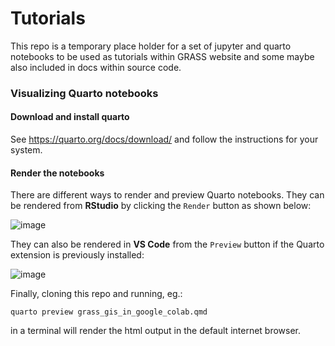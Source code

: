 # Tutorials
This repo is a temporary place holder for a set of jupyter and quarto notebooks to be used as tutorials within GRASS website and some maybe also included in docs within source code. 

### Visualizing Quarto notebooks

#### Download and install quarto

See <https://quarto.org/docs/download/> and follow the instructions for your system. 

#### Render the notebooks

There are different ways to render and preview Quarto notebooks. They can be rendered from **RStudio** by clicking the `Render` button as shown below:

![image](https://github.com/ncsu-geoforall-lab/tutorials/assets/20075188/29344107-67de-4f01-90f5-f1a8ae5c1f88)

They can also be rendered in **VS Code** from the `Preview` button if the Quarto extension is previously installed:

![image](https://github.com/ncsu-geoforall-lab/tutorials/assets/20075188/efe322f7-766b-4103-b70a-b4e600596900)


Finally, cloning this repo and running, eg.:
```
quarto preview grass_gis_in_google_colab.qmd
```
in a terminal will render the html output in the default internet browser. 

